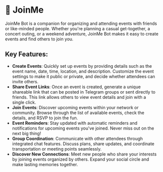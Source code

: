 # 🫰 JoinMe

JoinMe Bot is a companion for organizing and attending events with friends or like-minded people. Whether you're planning a casual get-together, a concert outing, or a weekend adventure, JoinMe Bot makes it easy to create events and find others to join you.

## Key Features:

* **Create Events**: Quickly set up events by providing details such as the event name, date, time, location, and description. Customize the event settings to make it public or private, and decide whether attendees can invite others.
* **Share Event Links**: Once an event is created, generate a unique shareable link that can be posted in Telegram groups or sent directly to friends. This link allows others to view event details and join with a single click.
* **Join Events**: Discover upcoming events within your network or community. Browse through the list of available events, check the details, and RSVP to join the fun.
* **Event Reminders**: Stay updated with automatic reminders and notifications for upcoming events you've joined. Never miss out on the next big thing!
* **Group Coordination**: Communicate with other attendees through integrated chat features. Discuss plans, share updates, and coordinate transportation or meeting points seamlessly.
* **Discover New Connections**: Meet new people who share your interests by joining events organized by others. Expand your social circle and make lasting memories together.